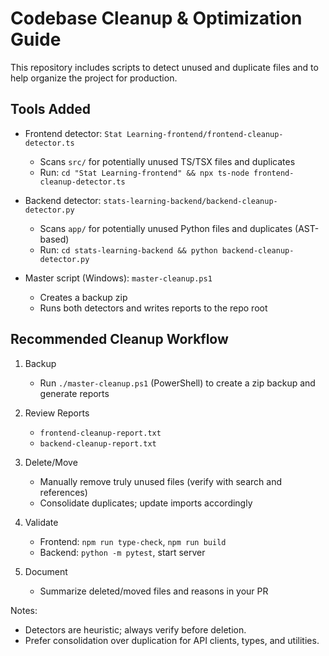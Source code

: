 # Codebase Cleanup & Optimization Guide

This repository includes scripts to detect unused and duplicate files and to help organize the project for production.

## Tools Added

- Frontend detector: `Stat Learning-frontend/frontend-cleanup-detector.ts`
  - Scans `src/` for potentially unused TS/TSX files and duplicates
  - Run: `cd "Stat Learning-frontend" && npx ts-node frontend-cleanup-detector.ts`

- Backend detector: `stats-learning-backend/backend-cleanup-detector.py`
  - Scans `app/` for potentially unused Python files and duplicates (AST-based)
  - Run: `cd stats-learning-backend && python backend-cleanup-detector.py`

- Master script (Windows): `master-cleanup.ps1`
  - Creates a backup zip
  - Runs both detectors and writes reports to the repo root

## Recommended Cleanup Workflow

1. Backup
   - Run `./master-cleanup.ps1` (PowerShell) to create a zip backup and generate reports

2. Review Reports
   - `frontend-cleanup-report.txt`
   - `backend-cleanup-report.txt`

3. Delete/Move
   - Manually remove truly unused files (verify with search and references)
   - Consolidate duplicates; update imports accordingly

4. Validate
   - Frontend: `npm run type-check`, `npm run build`
   - Backend: `python -m pytest`, start server

5. Document
   - Summarize deleted/moved files and reasons in your PR

Notes:
- Detectors are heuristic; always verify before deletion.
- Prefer consolidation over duplication for API clients, types, and utilities.


